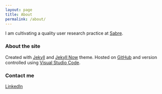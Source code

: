 ```yaml
---
layout: page
title: About
permalink: /about/
---
```


I am cultivating a quality user research practice at [Sabre](https://sabre.com). 

### About the site

Created with [Jekyll](https://jekyllrb.com) and [Jekyll Now](https://github.com/barryclark/jekyll-now) theme. Hosted on [GitHub](https://github.com) and version controlled using [Visual Studio Code](https://code.visualstudio.com/).


### Contact me

[LinkedIn](https://www.linkedin.com/in/briancave/)
